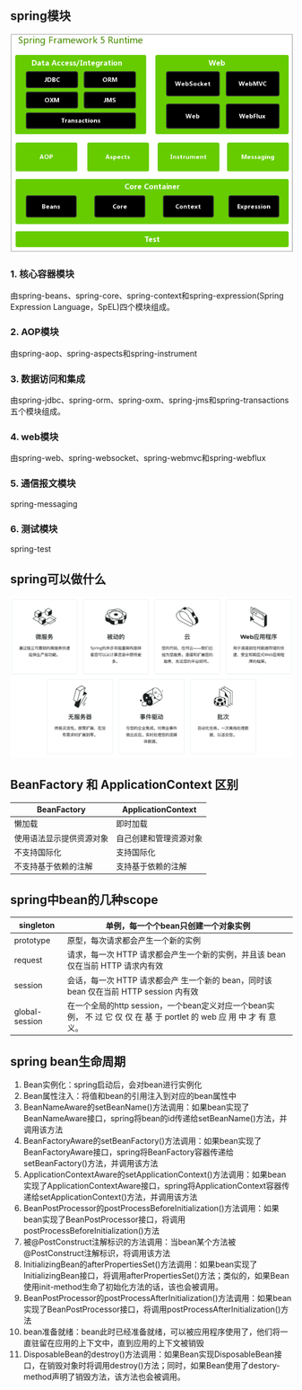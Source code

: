 ## spring模块

![spring](png/spring.png)

### 1. 核心容器模块

由spring-beans、spring-core、spring-context和spring-expression(Spring Expression Language，SpEL)四个模块组成。

### 2. AOP模块

由spring-aop、spring-aspects和spring-instrument

### 3. 数据访问和集成

由spring-jdbc、spring-orm、spring-oxm、spring-jms和spring-transactions五个模块组成。

### 4. web模块

由spring-web、spring-websocket、spring-webmvc和spring-webflux

### 5. 通信报文模块

spring-messaging

### 6. 测试模块

spring-test

## spring可以做什么

![springToDo](png/springToDo.png)

## BeanFactory 和 ApplicationContext 区别

| BeanFactory              | ApplicationContext     |
| ------------------------ | ---------------------- |
| 懒加载                   | 即时加载               |
| 使用语法显示提供资源对象 | 自己创建和管理资源对象 |
| 不支持国际化             | 支持国际化             |
| 不支持基于依赖的注解     | 支持基于依赖的注解     |

## spring中bean的几种scope

| singleton      | 单例，每一个个bean只创建一个对象实例                         |
| -------------- | ------------------------------------------------------------ |
| prototype      | 原型，每次请求都会产生一个新的实例                           |
| request        | 请求，每一次 HTTP 请求都会产生一个新的实例，并且该 bean 仅在当前 HTTP 请求内有效 |
| session        | 会话，每一次 HTTP 请求都会产 生一个新的 bean，同时该 bean 仅在当前 HTTP session 内有效 |
| global-session | 在一个全局的http session，一个bean定义对应一个bean实例， 不 过 它 仅 仅 在 基 于 portlet 的 web 应 用 中 才 有 意 义。 |

## spring bean生命周期

1. Bean实例化：spring启动后，会对bean进行实例化
2. Bean属性注入：将值和bean的引用注入到对应的bean属性中
3. BeanNameAware的setBeanName()方法调用：如果bean实现了BeanNameAware接口，spring将bean的id传递给setBeanName()方法，并调用该方法
4. BeanFactoryAware的setBeanFactory()方法调用：如果bean实现了BeanFactoryAware接口，spring将BeanFactory容器传递给setBeanFactory()方法，并调用该方法
5. ApplicationContextAware的setApplicationContext()方法调用：如果bean实现了ApplicationContextAware接口，spring将ApplicationContext容器传递给setApplicationContext()方法，并调用该方法
6. BeanPostProcessor的postProcessBeforeInitialization()方法调用：如果bean实现了BeanPostProcessor接口，将调用postProcessBeforeInitialization()方法
7.  被@PostConstruct注解标识的方法调用：当bean某个方法被@PostConstruct注解标识，将调用该方法
8. InitializingBean的afterPropertiesSet()方法调用：如果bean实现了InitializingBean接口，将调用afterPropertiesSet()方法；类似的，如果Bean使用init-method生命了初始化方法的话，该也会被调用。
9. BeanPostProcessor的postProcessAfterInitialization()方法调用：如果bean实现了BeanPostProcessor接口，将调用postProcessAfterInitialization()方法
10. bean准备就绪：bean此时已经准备就绪，可以被应用程序使用了，他们将一直驻留在应用的上下文中，直到应用的上下文被销毁
11. DisposableBean的destroy()方法调用：如果Bean实现DisposableBean接口，在销毁对象时将调用destroy()方法；同时，如果Bean使用了destory-method声明了销毁方法，该方法也会被调用。

